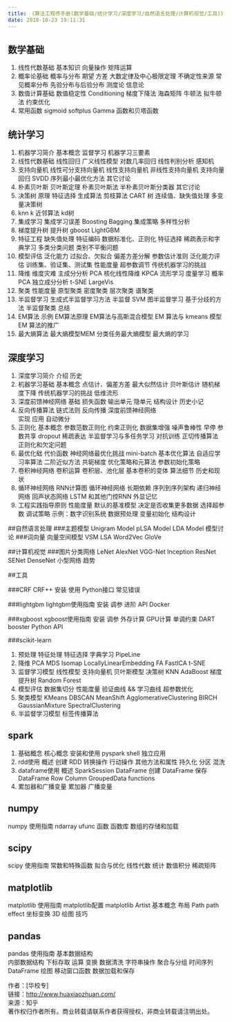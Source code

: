 ```yaml
---
title: 《算法工程师手册(数学基础/统计学习/深度学习/自然语言处理/计算机视觉/工具)》by 华校专
date: 2018-10-23 19:11:31
---
```



## 数学基础
1. 线性代数基础
  基本知识
  向量操作
  矩阵运算
2. 概率论基础
  概率与分布
  期望
  方差
  大数定律及中心极限定理
  不确定性来源
  常见概率分布
  先验分布与后验分布
  测度论
  信息论
3. 数值计算基础
  数值稳定性
  Conditioning
  梯度下降法
  海森矩阵
  牛顿法
  拟牛顿法
  约束优化
4. 常用函数
  sigmoid
  softplus
  Gamma 函数和贝塔函数

## 统计学习
1. 机器学习简介
  基本概念
  监督学习
  机器学习三要素
2. 线性代数基础
  线性回归
  广义线性模型
  对数几率回归
  线性判别分析
  感知机
3. 支持向量机
  线性可分支持向量机
  线性支持向量机
  非线性支持向量机
  支持向量回归
  SVDD
  序列最小最优化方法
  其它讨论
4. 朴素贝叶斯
  贝叶斯定理
  朴素贝叶斯法
  半朴素贝叶斯分类器
  其它讨论
5. 决策树
  原理
  特征选择
  生成算法
  剪枝算法
  CART 树
  连续值、缺失值处理
  多变量决策树
6. knn
  k 近邻算法
  kd树
7. 集成学习
  集成学习误差
  Boosting
  Bagging
  集成策略
  多样性分析
8. 梯度提升树
  提升树
  gboost
  LightGBM
9. 特征工程
  缺失值处理
  特征编码
  数据标准化、正则化
  特征选择
  稀疏表示和字典学习
  多类分类问题
  类别不平衡问题
10. 模型评估
  泛化能力
  过拟合、欠拟合
  偏差方差分解
  参数估计准则
  泛化能力评估
  训练集、验证集、测试集
  性能度量
  超参数调节
  传统机器学习的挑战
11. 降维
  维度灾难
  主成分分析 PCA
  核化线性降维 KPCA
  流形学习
  度量学习
  概率PCA
  独立成分分析
  t-SNE
  LargeVis
12. 聚类
  性能度量
  原型聚类
  密度聚类
  层次聚类
  谱聚类
13. 半监督学习
  生成式半监督学习方法
  半监督 SVM
  图半监督学习
  基于分歧的方法
  半监督聚类
  总结
14. EM算法
  示例
  EM算法原理
  EM算法与高斯混合模型
  EM 算法与 kmeans 模型
  EM 算法的推广
14. 最大熵算法
  最大熵模型MEM
  分类任务最大熵模型
  最大熵的学习

## 深度学习
1. 深度学习简介
  介绍
  历史
2. 机器学习基础
  基本概念
  点估计、偏差方差
  最大似然估计
  贝叶斯估计
  随机梯度下降
  传统机器学习的挑战
  低维流形
3. 深度前馈神经网络
  基础
  损失函数
  输出单元
  隐单元
  结构设计
  历史小记
4. 反向传播算法
  链式法则
  反向传播
  深度前馈神经网络  
  实现
  应用
  自动微分
5. 正则化
  基本概念
  参数范数正则化
  约束正则化
  数据集增强
  噪声鲁棒性
  早停
  参数共享
  dropout
  稀疏表达
  半监督学习与多任务学习
  对抗训练
  正切传播算法
  正则化和欠定问题
6. 最优化础
  代价函数
  神经网络最优化挑战
  mini-batch
  基本优化算法
  自适应学习率算法
  二阶近似方法
  共轭梯度
  优化策略和元算法
  参数初始化策略
7. 卷积神经网络
  卷积运算
  卷积层、池化层
  基本卷积的变体
  算法细节
  历史和现状
8. 循环神经网络
  RNN计算图
  循环神经网络
  长期依赖
  序列到序列架构
  递归神经网络
  回声状态网络
  LSTM 和其他门控RNN
  外显记忆
9. 工程实践指导原则
  性能度量
  默认的基准模型
  决定是否收集更多数据
  选择超参数
  调试策略
  示例：数字识别系统
  数据预处理
  变量初始化
  结构设计

##自然语言处理
###主题模型
  Unigram Model
  pLSA Model
  LDA Model
  模型讨论
###词向量
  向量空间模型 VSM
  LSA
  Word2Vec
  GloVe

##计算机视觉
###图片分类网络
  LeNet
  AlexNet
  VGG-Net
  Inception
  ResNet
  SENet
  DenseNet
  小型网络
  趋势

##工具

###CRF
  CRF++
    安装
    使用
    Python接口
    常见错误

###lightgbm
  lightgbm使用指南
    安装
    调参
    进阶
    API
    Docker

###xgboost
  xgboost使用指南
    安装
    调参
    外存计算
    GPU计算
    单调约束
    DART booster
    Python API

###scikit-learn
1. 预处理
  特征处理
  特征选择
  字典学习
  PipeLine
2. 降维
  PCA
  MDS
  Isomap
  LocallyLinearEmbedding
  FA
  FastICA
  t-SNE
3. 监督学习模型
  线性模型
  支持向量机
  贝叶斯模型
  决策树
  KNN
  AdaBoost
  梯度提升树
  Random Forest
4. 模型评估
  数据集切分
  性能度量
  验证曲线 && 学习曲线
  超参数优化
5. 聚类模型
  KMeans
  DBSCAN
  MeanShift
  AgglomerativeClustering
  BIRCH
  GaussianMixture
  SpectralClustering
6. 半监督学习模型
  标签传播算法

## spark
1. 基础概念
  核心概念
  安装和使用
  pyspark shell
  独立应用
2. rdd使用
  概述
  创建 RDD
  转换操作
  行动操作
  其他方法和属性
  持久化
  分区
  混洗
3. dataframe使用
  概述
  SparkSession
  DataFrame 创建
  DataFrame 保存
  DataFrame
  Row
  Column
  GroupedData
  functions
4. 累加器和广播变量
  累加器
  广播变量

## numpy
  numpy 使用指南
    ndarray
    ufunc 函数
    函数库
    数组的存储和加载

## scipy
  scipy 使用指南
    常数和特殊函数
    拟合与优化
    线性代数
    统计
    数值积分
    稀疏矩阵

## matplotlib
  matplotlib 使用指南
    matplotlib配置
    matplotlib Artist
    基本概念
    布局
    Path
    path effect
    坐标变换
    3D 绘图
    技巧

## pandas
  pandas 使用指南
    基本数据结构  
    内部数据结构
    下标存取
    运算
    变换
    数据清洗
    字符串操作
    聚合与分组
    时间序列
    DataFrame 绘图
    移动窗口函数
    数据加载和保存

作者：[华校专]<br/>
链接：http://www.huaxiaozhuan.com/<br/>
来源：知乎<br/>
著作权归作者所有。商业转载请联系作者获得授权，非商业转载请注明出处。<br/>
